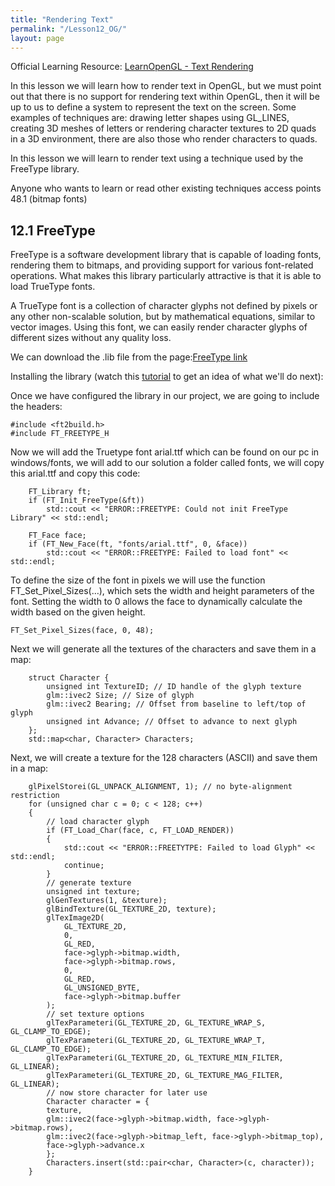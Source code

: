 ```yaml
---
title: "Rendering Text"
permalink: "/Lesson12_OG/"
layout: page
---
```


Official Learning Resource: [LearnOpenGL - Text Rendering](https://learnopengl.com/In-Practice/Text-Rendering)

In this lesson we will learn how to render text in OpenGL, but we must point out that there is no support for rendering text within OpenGL, then it will be up to us to define a system to represent the text on the screen.
Some examples of techniques are: drawing letter shapes using GL_LINES, creating 3D meshes of letters or rendering character textures to 2D quads in a 3D environment, there are also those who render characters to quads.

In this lesson we will learn to render text using a technique used by the FreeType library.

Anyone who wants to learn or read other existing techniques access points 48.1 (bitmap fonts)



## 12.1 FreeType

FreeType is a software development library that is capable of loading fonts, rendering them to bitmaps, and providing support for various font-related operations.
What makes this library particularly attractive is that it is able to load TrueType fonts.

A TrueType font is a collection of character glyphs not defined by pixels or any other non-scalable solution, but by mathematical equations, similar to vector images. Using this font, we can easily render character glyphs of different sizes without any quality loss.

We can download the .lib file from the page:[FreeType link](https://freetype.org/)

Installing the library (watch this [tutorial](https://www.youtube.com/watch?v=qW_8Dyq2asc) to get an idea of ​​what we'll do next):


Once we have configured the library in our project, we are going to include the headers:
```
#include <ft2build.h>
#include FT_FREETYPE_H
```
Now we will add the Truetype font arial.ttf which can be found on our pc in windows/fonts, we will add to our solution a folder called fonts, we will copy this arial.ttf and copy this code:
```
	FT_Library ft;
	if (FT_Init_FreeType(&ft))
		std::cout << "ERROR::FREETYPE: Could not init FreeType Library" << std::endl;

	FT_Face face;
	if (FT_New_Face(ft, "fonts/arial.ttf", 0, &face))
		std::cout << "ERROR::FREETYPE: Failed to load font" << std::endl;
```

To define the size of the font in pixels we will use the function FT_Set_Pixel_Sizes(…), which sets the width and height parameters of the font. Setting the width to 0 allows the face to dynamically calculate the width based on the given height.
```
FT_Set_Pixel_Sizes(face, 0, 48);
```
Next we will generate all the textures of the characters and save them in a map:
```
	struct Character {
		unsigned int TextureID; // ID handle of the glyph texture
		glm::ivec2 Size; // Size of glyph
		glm::ivec2 Bearing; // Offset from baseline to left/top of glyph
		unsigned int Advance; // Offset to advance to next glyph
	};
	std::map<char, Character> Characters;
```

Next, we will create a texture for the 128 characters (ASCII) and save them in a map:
```
	glPixelStorei(GL_UNPACK_ALIGNMENT, 1); // no byte-alignment restriction
	for (unsigned char c = 0; c < 128; c++)
	{
		// load character glyph
		if (FT_Load_Char(face, c, FT_LOAD_RENDER))
		{
			std::cout << "ERROR::FREETYTPE: Failed to load Glyph" << std::endl;
			continue;
		}
		// generate texture
		unsigned int texture;
		glGenTextures(1, &texture);
		glBindTexture(GL_TEXTURE_2D, texture);
		glTexImage2D(
			GL_TEXTURE_2D,
			0,
			GL_RED,
			face->glyph->bitmap.width,
			face->glyph->bitmap.rows,
			0,
			GL_RED,
			GL_UNSIGNED_BYTE,
			face->glyph->bitmap.buffer
		);
		// set texture options
		glTexParameteri(GL_TEXTURE_2D, GL_TEXTURE_WRAP_S, GL_CLAMP_TO_EDGE);
		glTexParameteri(GL_TEXTURE_2D, GL_TEXTURE_WRAP_T, GL_CLAMP_TO_EDGE);
		glTexParameteri(GL_TEXTURE_2D, GL_TEXTURE_MIN_FILTER, GL_LINEAR);
		glTexParameteri(GL_TEXTURE_2D, GL_TEXTURE_MAG_FILTER, GL_LINEAR);
		// now store character for later use
		Character character = {
		texture,
		glm::ivec2(face->glyph->bitmap.width, face->glyph->bitmap.rows),
		glm::ivec2(face->glyph->bitmap_left, face->glyph->bitmap_top),
		face->glyph->advance.x
		};
		Characters.insert(std::pair<char, Character>(c, character));
	}
```





